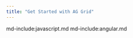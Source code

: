 ```yaml
---
title: "Get Started with AG Grid" 
---
```

<style>
    .gatsby-resp-image-wrapper {
        margin-left: 0 !important;
        margin-right: 0 !important; 
        margin-bottom: 1rem; 
    }
    .gatsby-resp-image-image { 
        box-shadow: none !important;
    }  
 
    .code-tab pre { 
        margin-top: 0;    
    }   
  
    .code-tab .nav-item { 
        margin-bottom: 0 !important;
    }   
</style>   
 
md-include:javascript.md
md-include:angular.md    
  
 
